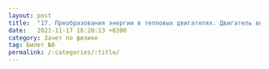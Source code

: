 ```yaml
---
layout: post
title:  "17. Преобразования энергии в тепловых двигателях. Двигатель внутреннего сгорания. Паровая турбина. Холодильник. КПД теплового двигателя. Экологические проблемы использования тепловых машин"
date:   2021-11-17 18:20:13 +0300
category: Зачет по физике 
tag: Билет №6
permalink: /:categories/:title/
---
```

